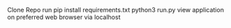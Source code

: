 Clone Repo
run pip install requirements.txt
python3 run.py
view application on preferred web browser via localhost
